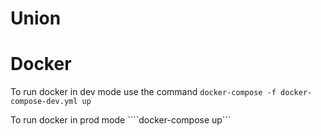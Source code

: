 # Union

# Docker

To run docker in dev mode use the command
```docker-compose -f docker-compose-dev.yml up```

To run docker in prod mode
````docker-compose up```